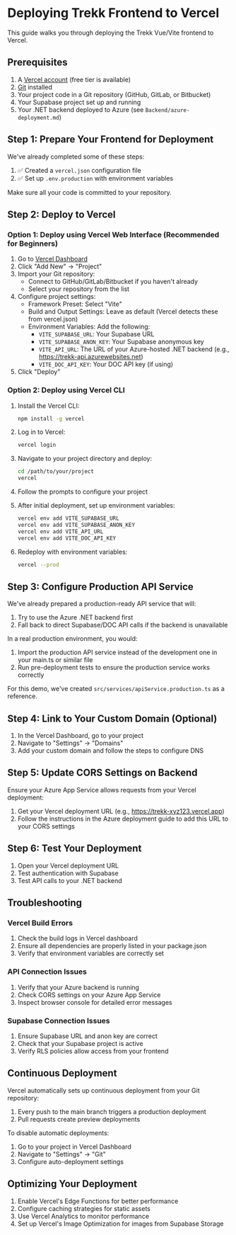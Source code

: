 # Deploying Trekk Frontend to Vercel

This guide walks you through deploying the Trekk Vue/Vite frontend to Vercel.

## Prerequisites

1. A [Vercel account](https://vercel.com/signup) (free tier is available)
2. [Git](https://git-scm.com/) installed
3. Your project code in a Git repository (GitHub, GitLab, or Bitbucket)
4. Your Supabase project set up and running
5. Your .NET backend deployed to Azure (see `Backend/azure-deployment.md`)

## Step 1: Prepare Your Frontend for Deployment

We've already completed some of these steps:

1. ✅ Created a `vercel.json` configuration file
2. ✅ Set up `.env.production` with environment variables

Make sure all your code is committed to your repository.

## Step 2: Deploy to Vercel

### Option 1: Deploy using Vercel Web Interface (Recommended for Beginners)

1. Go to [Vercel Dashboard](https://vercel.com/dashboard)
2. Click "Add New" → "Project"
3. Import your Git repository:
   - Connect to GitHub/GitLab/Bitbucket if you haven't already
   - Select your repository from the list
4. Configure project settings:
   - Framework Preset: Select "Vite"
   - Build and Output Settings: Leave as default (Vercel detects these from vercel.json)
   - Environment Variables: Add the following:
     - `VITE_SUPABASE_URL`: Your Supabase URL
     - `VITE_SUPABASE_ANON_KEY`: Your Supabase anonymous key
     - `VITE_API_URL`: The URL of your Azure-hosted .NET backend (e.g., https://trekk-api.azurewebsites.net)
     - `VITE_DOC_API_KEY`: Your DOC API key (if using)
5. Click "Deploy"

### Option 2: Deploy using Vercel CLI

1. Install the Vercel CLI:
   ```bash
   npm install -g vercel
   ```

2. Log in to Vercel:
   ```bash
   vercel login
   ```

3. Navigate to your project directory and deploy:
   ```bash
   cd /path/to/your/project
   vercel
   ```

4. Follow the prompts to configure your project
5. After initial deployment, set up environment variables:
   ```bash
   vercel env add VITE_SUPABASE_URL
   vercel env add VITE_SUPABASE_ANON_KEY
   vercel env add VITE_API_URL
   vercel env add VITE_DOC_API_KEY
   ```

6. Redeploy with environment variables:
   ```bash
   vercel --prod
   ```

## Step 3: Configure Production API Service

We've already prepared a production-ready API service that will:
1. Try to use the Azure .NET backend first
2. Fall back to direct Supabase/DOC API calls if the backend is unavailable

In a real production environment, you would:

1. Import the production API service instead of the development one in your main.ts or similar file
2. Run pre-deployment tests to ensure the production service works correctly

For this demo, we've created `src/services/apiService.production.ts` as a reference.

## Step 4: Link to Your Custom Domain (Optional)

1. In the Vercel Dashboard, go to your project
2. Navigate to "Settings" → "Domains"
3. Add your custom domain and follow the steps to configure DNS

## Step 5: Update CORS Settings on Backend

Ensure your Azure App Service allows requests from your Vercel deployment:

1. Get your Vercel deployment URL (e.g., https://trekk-xyz123.vercel.app)
2. Follow the instructions in the Azure deployment guide to add this URL to your CORS settings

## Step 6: Test Your Deployment

1. Open your Vercel deployment URL
2. Test authentication with Supabase
3. Test API calls to your .NET backend

## Troubleshooting

### Vercel Build Errors

1. Check the build logs in Vercel dashboard
2. Ensure all dependencies are properly listed in your package.json
3. Verify that environment variables are correctly set

### API Connection Issues

1. Verify that your Azure backend is running
2. Check CORS settings on your Azure App Service
3. Inspect browser console for detailed error messages

### Supabase Connection Issues

1. Ensure Supabase URL and anon key are correct
2. Check that your Supabase project is active
3. Verify RLS policies allow access from your frontend

## Continuous Deployment

Vercel automatically sets up continuous deployment from your Git repository:

1. Every push to the main branch triggers a production deployment
2. Pull requests create preview deployments

To disable automatic deployments:
1. Go to your project in Vercel Dashboard
2. Navigate to "Settings" → "Git"
3. Configure auto-deployment settings

## Optimizing Your Deployment

1. Enable Vercel's Edge Functions for better performance
2. Configure caching strategies for static assets
3. Use Vercel Analytics to monitor performance
4. Set up Vercel's Image Optimization for images from Supabase Storage

